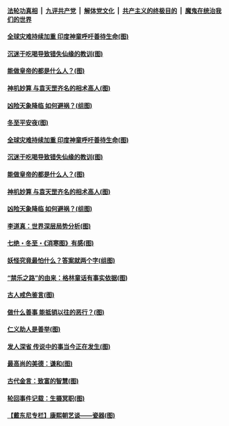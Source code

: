 

####  [法轮功真相](../../../../basic/blob/master/README.md?t=12241931) &nbsp;|&nbsp; [九评共产党](../../../../9ping.md/blob/master/README.md?t=12241931) &nbsp;|&nbsp; [解体党文化](../../../../jtdwh.md/blob/master/README.md?t=12241931)  &nbsp;|&nbsp; [共产主义的终极目的](../../../../gczydzjmd.md/blob/master/README.md?t=12241931) &nbsp;|&nbsp; [魔鬼在统治我们的世界](../../../../mgztzwmdsj.md/blob/master/README.md?t=12241931) 

#### [全球灾难持续加重 印度神童呼吁善待生命(图)](../pages/p7/956636.md?t=12241931) 

#### [沉迷于吃喝导致错失仙缘的教训(图)](../pages/p7/956571.md?t=12241931) 

#### [能做皇帝的都是什么人？(图)](../pages/p7/956794.md?t=12241931) 

#### [神机妙算 与袁天罡齐名的相术高人(图)](../pages/p7/956568.md?t=12241931) 

#### [凶险天象降临 如何避祸？(组图)](../pages/p7/956681.md?t=12241931) 


#### [冬至平安夜(图)](../pages/p7/956849.md?t=12241931) 

#### [全球灾难持续加重 印度神童呼吁善待生命(图)](../pages/p7/956636.md?t=12241931) 

#### [沉迷于吃喝导致错失仙缘的教训(图)](../pages/p7/956571.md?t=12241931) 

#### [能做皇帝的都是什么人？(图)](../pages/p7/956794.md?t=12241931) 

#### [神机妙算 与袁天罡齐名的相术高人(图)](../pages/p7/956568.md?t=12241931) 

#### [凶险天象降临 如何避祸？(组图)](../pages/p7/956681.md?t=12241931) 


#### [李道真：世界深层局势分析(图)](../pages/p7/956454.md?t=12241931) 

#### [七绝・冬至・《消寒图》有感(图)](../pages/p7/956567.md?t=12241931) 

#### [妖怪究竟最怕什么？答案就两个字(组图)](../pages/p7/956545.md?t=12241931) 

#### [“禁乐之路”的由来：格林童话有事实依据(图)](../pages/p7/956483.md?t=12241931) 

#### [古人戒色鉴言(图)](../pages/p7/956445.md?t=12241931) 

#### [做什么善事 能抵销以往的恶行？(图)](../pages/p7/955977.md?t=12241931) 

#### [仁义助人是善举(图)](../pages/p7/955743.md?t=12241931) 

#### [发人深省 传说中的事当今正在发生(图)](../pages/p7/956218.md?t=12241931) 

#### [最高尚的美德：谦和(图)](../pages/p7/956241.md?t=12241931) 

#### [古代金言：致富的智慧(图)](../pages/p7/956238.md?t=12241931) 

#### [轮回事件记载：生摄冥职(图)](../pages/p7/955972.md?t=12241931) 

#### [【戴东尼专栏】康熙朝艺谈——瓷器(图)](../pages/p7/950810.md?t=12241931) 


